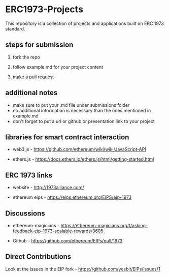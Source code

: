 # ERC1973-Projects

This repository is a collection of projects and applications built on ERC 1973 standard. 

## steps for submission 

1. fork the repo

2. follow example.md for your project content 

3. make a pull request 

## additional notes 

* make sure to put your .md file under submissions folder 
* no additional information is necessary than the ones mentioned in example.md
* don't forget to put a url or github or presentation link to your project 

## libraries for smart contract interaction 

* web3.js - https://github.com/ethereum/wiki/wiki/JavaScript-API

* ethers.js - https://docs.ethers.io/ethers.js/html/getting-started.html

## ERC 1973 links

* website -  http://1973alliance.com/

* ethereum eips - https://eips.ethereum.org/EIPS/eip-1973

## Discussions 

* ethereum-magicians - https://ethereum-magicians.org/t/asking-feedback-eip-1973-scalable-rewards/3605

* Github - https://github.com/ethereum/EIPs/pull/1973

## Direct Contributions 

Look at the issues in the EIP fork - https://github.com/yesbit/EIPs/issues/1